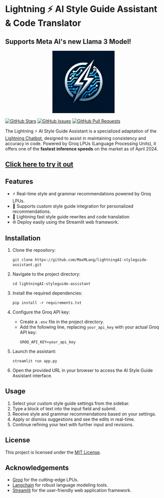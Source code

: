 # Lightning ⚡️ AI Style Guide Assistant & Code Translator 
## Supports Meta AI's new Llama 3 Model!
<p align="center">
  <img src="assets/logo.png" alt="AI Style Guide Assistant Logo" width="200" height="200">
</p>

[![GitHub Stars](https://img.shields.io/github/stars/MaxMLang/lightningAI-styleguide-assistant?style=social)](https://github.com/MaxMLang/lightningAI-styleguide-assistant/stargazers)
[![GitHub Issues](https://img.shields.io/github/issues/MaxMLang/lightningAI-styleguide-assistant)](https://github.com/MaxMLang/lightningAI-styleguide-assistant/issues)
[![GitHub Pull Requests](https://img.shields.io/github/issues-pr/MaxMLang/lightningAI-styleguide-assistant)](https://github.com/MaxMLang/lightningAI-styleguide-assistant/pulls)

The Lightning ⚡️ AI Style Guide Assistant is a specialized adaptation of the [Lightning Chatbot](https://github.com/MaxMLang/lightningfast-ai-chat), designed to assist in maintaining consistency and accuracy in code. Powered by Groq LPUs (Language Processing Units), it offers one of the **fastest inference speeds** on the market as of April 2024.
## [Click here to try it out](https://lightningai-styleguide-assistant.streamlit.app/)
## Features

- ⚡ Real-time style and grammar recommendations powered by Groq LPUs.
- 📘 Supports custom style guide integration for personalized recommendations.
- 📝  Lightning fast style guide rewrites and code translation 
- 🌐 Deploy easily using the Streamlit web framework.

## Installation

1. Clone the repository:
   ```
   git clone https://github.com/MaxMLang/lightningAI-styleguide-assistant.git
   ```
2. Navigate to the project directory:
   ```
   cd lightningAI-styleguide-assistant
   ```
3. Install the required dependencies:
   ```
   pip install -r requirements.txt
   ```
4. Configure the Groq API key:
   - Create a `.env` file in the project directory.
   - Add the following line, replacing `your_api_key` with your actual Groq API key:
     ```
     GROQ_API_KEY=your_api_key
     ```

5. Launch the assistant:
   ```
   streamlit run app.py
   ```

6. Open the provided URL in your browser to access the AI Style Guide Assistant interface.

## Usage

1. Select your custom style guide settings from the sidebar.
2. Type a block of text into the input field and submit.
3. Receive style and grammar recommendations based on your settings.
4. Apply or dismiss suggestions and see the edits in real-time.
5. Continue refining your text with further input and revisions.

## License

This project is licensed under the [MIT License](LICENSE).

## Acknowledgements

- [Groq](https://groq.com) for the cutting-edge LPUs.
- [Langchain](https://github.com/hwchase17/langchain) for robust language modeling tools.
- [Streamlit](https://streamlit.io) for the user-friendly web application framework.


